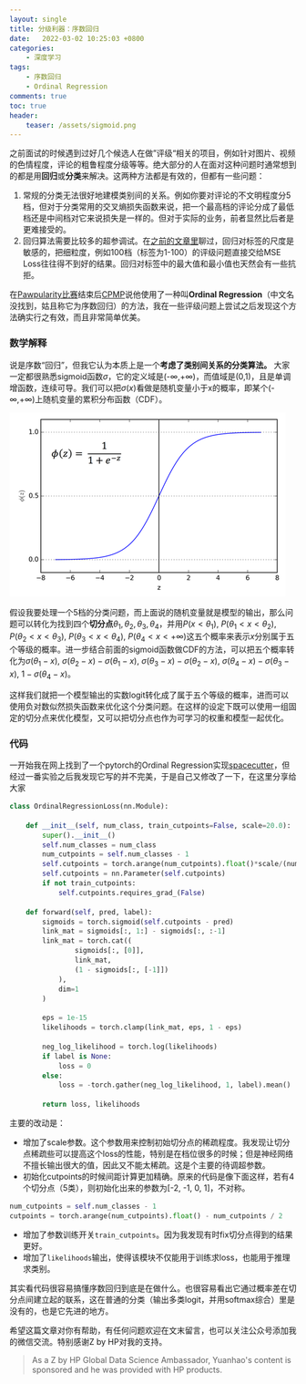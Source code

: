 ```yaml
---
layout: single
title: 分级利器：序数回归
date:   2022-03-02 10:25:03 +0800
categories: 
    - 深度学习
tags: 
    - 序数回归
    - Ordinal Regression
comments: true
toc: true
header:
    teaser: /assets/sigmoid.png
---
```


之前面试的时候遇到过好几个候选人在做”评级“相关的项目，例如针对图片、视频的色情程度，评论的粗鲁程度分级等等。绝大部分的人在面对这种问题时通常想到的都是用**回归**或**分类**来解决。这两种方法都是有效的，但都有一些问题：

1. 常规的分类无法很好地建模类别间的关系。例如你要对评论的不文明程度分5档，但对于分类常用的交叉熵损失函数来说，把一个最高档的评论分成了最低档还是中间档对它来说损失是一样的。但对于实际的业务，前者显然比后者是更难接受的。
2. 回归算法需要比较多的超参调试。在[之前的文章里](https://mp.weixin.qq.com/s?__biz=MzI4MzEyOTIzOA==&mid=2648563919&idx=1&sn=aab7b155c29866f63dacb8fe9015c638&chksm=f3a62436c4d1ad205cc069d02ac8a17e8b2d9c4c92217610926ae612918415795f073193f221&token=509546952&lang=zh_CN#rd)聊过，回归对标签的尺度是敏感的，把细粒度，例如100档（标签为1-100）的评级问题直接交给MSE Loss往往得不到好的结果。回归对标签中的最大值和最小值也天然会有一些抗拒。

在[Pawpularity比赛](https://www.kaggle.com/c/petfinder-pawpularity-score/overview, "Pawpularity比赛")结束后[CPMP](https://www.kaggle.com/c/petfinder-pawpularity-score/discussion/300942, "CPMP的帖子")说他使用了一种叫**Ordinal Regression**（中文名没找到，姑且称它为序数回归）的方法，我在一些评级问题上尝试之后发现这个方法确实行之有效，而且非常简单优美。

### 数学解释

说是序数“回归”，但我它认为本质上是一个**考虑了类别间关系的分类算法。** 大家一定都很熟悉sigmoid函数$σ$，它的定义域是(-∞,+∞)，而值域是(0,1)，且是单调增函数，连续可导。我们可以把$σ(x)$看做是随机变量小于x的概率，即某个(-∞,+∞)上随机变量的累积分布函数（CDF）。

![Sigmoid函数](/assets/sigmoid.png)

假设我要处理一个5档的分类问题，而上面说的随机变量就是模型的输出，那么问题可以转化为找到四个**切分点**$\theta_1, \theta_2, \theta_3, \theta_4$，并用$P(x<\theta_1)$, $P(\theta_1< x<\theta_2)$, $P(\theta_2< x<\theta_3)$, $P(\theta_3< x<\theta_4)$, $P(\theta_4< x<+\infty)$这五个概率来表示$x$分别属于五个等级的概率。进一步结合前面的sigmoid函数做CDF的方法，可以把五个概率转化为$σ(\theta_1-x)$, $σ(\theta_2-x)-σ(\theta_1-x)$, $σ(\theta_3-x)-σ(\theta_2-x)$, $σ(\theta_4-x)-σ(\theta_3-x)$, $1-σ(\theta_4-x)$。

这样我们就把一个模型输出的实数logit转化成了属于五个等级的概率，进而可以使用负对数似然损失函数来优化这个分类问题。在这样的设定下既可以使用一组固定的切分点来优化模型，又可以把切分点也作为可学习的权重和模型一起优化。

### 代码

一开始我在网上找到了一个pytorch的Ordinal Regression实现[spacecutter](https://github.com/EthanRosenthal/spacecutter)，但经过一番实验之后我发现它写的并不完美，于是自己又修改了一下，在这里分享给大家

```python
class OrdinalRegressionLoss(nn.Module):

    def __init__(self, num_class, train_cutpoints=False, scale=20.0):
        super().__init__()
        self.num_classes = num_class
        num_cutpoints = self.num_classes - 1
        self.cutpoints = torch.arange(num_cutpoints).float()*scale/(num_class-2) - scale / 2
        self.cutpoints = nn.Parameter(self.cutpoints)
        if not train_cutpoints:
            self.cutpoints.requires_grad_(False)

    def forward(self, pred, label):
        sigmoids = torch.sigmoid(self.cutpoints - pred)
        link_mat = sigmoids[:, 1:] - sigmoids[:, :-1]
        link_mat = torch.cat((
                sigmoids[:, [0]],
                link_mat,
                (1 - sigmoids[:, [-1]])
            ),
            dim=1
        )

        eps = 1e-15
        likelihoods = torch.clamp(link_mat, eps, 1 - eps)

        neg_log_likelihood = torch.log(likelihoods)
        if label is None:
            loss = 0
        else:
            loss = -torch.gather(neg_log_likelihood, 1, label).mean()
            
        return loss, likelihoods
```

主要的改动是：

- 增加了scale参数。这个参数用来控制初始切分点的稀疏程度。我发现让切分点稀疏些可以提高这个loss的性能，特别是在档位很多的时候；但是神经网络不擅长输出很大的值，因此又不能太稀疏。这是个主要的待调超参数。
- 初始化cutpoints的时候间距计算更加精确。原来的代码是像下面这样，若有4个切分点（5类），则初始化出来的参数为[-2, -1, 0, 1]，不对称。

```python
num_cutpoints = self.num_classes - 1
cutpoints = torch.arange(num_cutpoints).float() - num_cutpoints / 2
```

- 增加了参数训练开关`train_cutpoints`。因为我发现有时fix切分点得到的结果更好。
- 增加了`likelihoods`输出，使得该模块不仅能用于训练求loss，也能用于推理求类别。

其实看代码很容易搞懂序数回归到底是在做什么。也很容易看出它通过概率差在切分点间建立起的联系，这在普通的分类（输出多类logit，并用softmax综合）里是没有的，也是它先进的地方。


希望这篇文章对你有帮助，有任何问题欢迎在文末留言，也可以关注公众号添加我的微信交流。特别感谢Z by HP对我的支持。

>As a Z by HP Global Data Science Ambassador, Yuanhao's content is sponsored and he was provided with HP products.